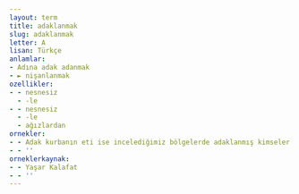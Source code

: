 ```yaml
---
layout: term
title: adaklanmak
slug: adaklanmak
letter: A
lisan: Türkçe
anlamlar:
- Adına adak adanmak
- ► nişanlanmak
ozellikler:
- - nesnesiz
  - -le
- - nesnesiz
  - -le
  - ağızlardan
ornekler:
- - Adak kurbanın eti ise incelediğimiz bölgelerde adaklanmış kimseler tarafından yenmez...
- - ''
orneklerkaynak:
- - Yaşar Kalafat
- - ''
---
```

